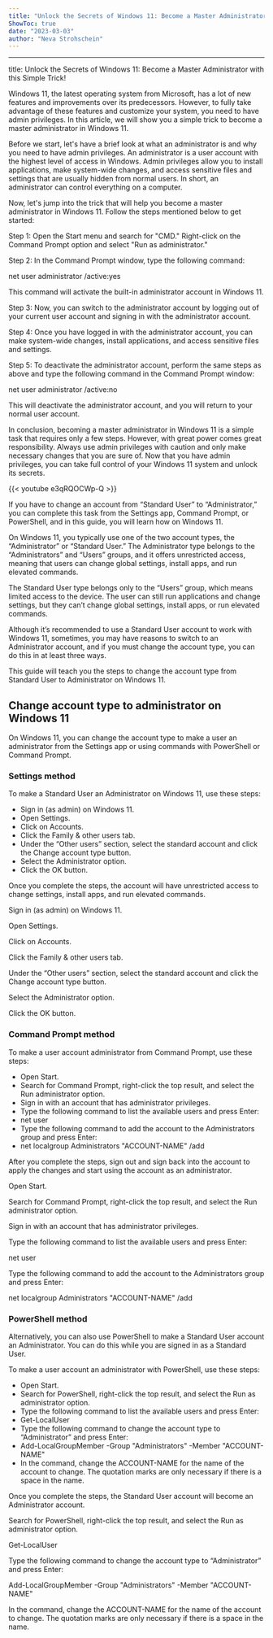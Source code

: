 ```yaml
---
title: "Unlock the Secrets of Windows 11: Become a Master Administrator with this Simple Trick!"
ShowToc: true 
date: "2023-03-03"
author: "Neva Strohschein"
---
```

*****
title: Unlock the Secrets of Windows 11: Become a Master Administrator with this Simple Trick!

Windows 11, the latest operating system from Microsoft, has a lot of new features and improvements over its predecessors. However, to fully take advantage of these features and customize your system, you need to have admin privileges. In this article, we will show you a simple trick to become a master administrator in Windows 11.

Before we start, let's have a brief look at what an administrator is and why you need to have admin privileges. An administrator is a user account with the highest level of access in Windows. Admin privileges allow you to install applications, make system-wide changes, and access sensitive files and settings that are usually hidden from normal users. In short, an administrator can control everything on a computer. 

Now, let's jump into the trick that will help you become a master administrator in Windows 11. Follow the steps mentioned below to get started:

Step 1: Open the Start menu and search for "CMD." Right-click on the Command Prompt option and select "Run as administrator." 

Step 2: In the Command Prompt window, type the following command:

net user administrator /active:yes

This command will activate the built-in administrator account in Windows 11. 

Step 3: Now, you can switch to the administrator account by logging out of your current user account and signing in with the administrator account. 

Step 4: Once you have logged in with the administrator account, you can make system-wide changes, install applications, and access sensitive files and settings. 

Step 5: To deactivate the administrator account, perform the same steps as above and type the following command in the Command Prompt window:

net user administrator /active:no

This will deactivate the administrator account, and you will return to your normal user account. 

In conclusion, becoming a master administrator in Windows 11 is a simple task that requires only a few steps. However, with great power comes great responsibility. Always use admin privileges with caution and only make necessary changes that you are sure of. Now that you have admin privileges, you can take full control of your Windows 11 system and unlock its secrets.

{{< youtube e3qRQOCWp-Q >}} 



If you have to change an account from “Standard User” to “Administrator,” you can complete this task from the Settings app, Command Prompt, or PowerShell, and in this guide, you will learn how on Windows 11.
 
On Windows 11, you typically use one of the two account types, the “Administrator” or “Standard User.” The Administrator type belongs to the “Administrators” and “Users” groups, and it offers unrestricted access, meaning that users can change global settings, install apps, and run elevated commands.
 
The Standard User type belongs only to the “Users” group, which means limited access to the device. The user can still run applications and change settings, but they can’t change global settings, install apps, or run elevated commands.
 
Although it’s recommended to use a Standard User account to work with Windows 11, sometimes, you may have reasons to switch to an Administrator account, and if you must change the account type, you can do this in at least three ways.
 
This guide will teach you the steps to change the account type from Standard User to Administrator on Windows 11.
 
## Change account type to administrator on Windows 11
 
On Windows 11, you can change the account type to make a user an administrator from the Settings app or using commands with PowerShell or Command Prompt.
 
### Settings method
 
To make a Standard User an Administrator on Windows 11, use these steps:
 
- Sign in (as admin) on Windows 11.
 - Open Settings.
 - Click on Accounts.
 - Click the Family & other users tab.
 - Under the “Other users” section, select the standard account and click the Change account type button.
 - Select the Administrator option.
 - Click the OK button.

 
Once you complete the steps, the account will have unrestricted access to change settings, install apps, and run elevated commands.
 
Sign in (as admin) on Windows 11.
 
Open Settings.
 
Click on Accounts.
 
Click the Family & other users tab.
 
Under the “Other users” section, select the standard account and click the Change account type button.
 

 
Select the Administrator option.
 
Click the OK button.
 
### Command Prompt method
 
To make a user account administrator from Command Prompt, use these steps:
 
- Open Start.
 - Search for Command Prompt, right-click the top result, and select the Run administrator option.
 - Sign in with an account that has administrator privileges.
 - Type the following command to list the available users and press Enter:
 - net user
 - Type the following command to add the account to the Administrators group and press Enter:
 - net localgroup Administrators "ACCOUNT-NAME" /add

 
After you complete the steps, sign out and sign back into the account to apply the changes and start using the account as an administrator.
 
Open Start.
 
Search for Command Prompt, right-click the top result, and select the Run administrator option.
 
Sign in with an account that has administrator privileges.
 
Type the following command to list the available users and press Enter:
 
net user
 
Type the following command to add the account to the Administrators group and press Enter:
 
net localgroup Administrators "ACCOUNT-NAME" /add
 
### PowerShell method
 
Alternatively, you can also use PowerShell to make a Standard User account an Administrator. You can do this while you are signed in as a Standard User.
 
To make a user account an administrator with PowerShell, use these steps:
 
- Open Start.
 - Search for PowerShell, right-click the top result, and select the Run as administrator option.
 - Type the following command to list the available users and press Enter:
 - Get-LocalUser
 - Type the following command to change the account type to “Administrator” and press Enter:
 - Add-LocalGroupMember -Group "Administrators" -Member "ACCOUNT-NAME"
 - In the command, change the ACCOUNT-NAME for the name of the account to change. The quotation marks are only necessary if there is a space in the name.

 
Once you complete the steps, the Standard User account will become an Administrator account.
 
Search for PowerShell, right-click the top result, and select the Run as administrator option.
 
Get-LocalUser
 
Type the following command to change the account type to “Administrator” and press Enter:
 
Add-LocalGroupMember -Group "Administrators" -Member "ACCOUNT-NAME"
 
In the command, change the ACCOUNT-NAME for the name of the account to change. The quotation marks are only necessary if there is a space in the name.




